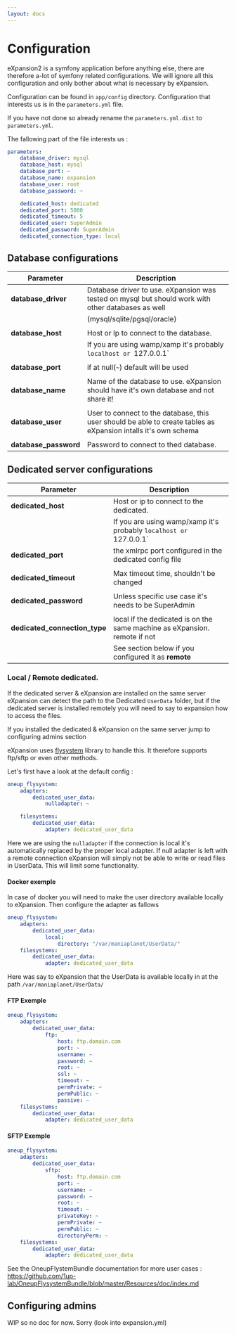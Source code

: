 ```yaml
---
layout: docs
---
```


# Configuration

eXpansion2 is a symfony application before anything else, there are therefore a-lot of symfony related configurations. 
We will ignore all this configuration and only bother about what is necessary by eXpansion.

Configuration can be found in `app/config` directory. Configuration that interests us is in the `parameters.yml` file.

If you have not done so already rename the `parameters.yml.dist` to `parameters.yml`.

The fallowing part of the file interests us : 
```yaml
parameters:
    database_driver: mysql
    database_host: mysql
    database_port: ~
    database_name: expansion
    database_user: root
    database_password: ~

    dedicated_host: dedicated
    dedicated_port: 5000
    dedicated_timeout: 5
    dedicated_user: SuperAdmin
    dedicated_password: SuperAdmin
    dedicated_connection_type: local
```

## Database configurations

| Parameter             | Description |
| --------------------- | ----------- |
| **database_driver**   | Database driver to use. eXpansion was tested on mysql but should work with other databases as well |
|                       | (mysql/sqlite/pgsql/oracle) |
| | |
| **database_host**     | Host or Ip to connect to the database. |
|                       | If you are using wamp/xamp it's probably `localhost or `127.0.0.1` |
| | |
| **database_port**     | if at null(`~`) default will be used |
| | |
| **database_name**     | Name of the database to use. eXpansion should have it's own database and not share it!|
| | |
| **database_user**     | User to connect to the database, this user should be able to create tables as eXpansion intalls it's own schema |
| | |
| **database_password** | Password to connect to thed database. |

## Dedicated server configurations

| Parameter                 | Description |
| ---------------------     | ----------- |
| **dedicated_host**        | Host or ip to connect to the dedicated. |
|                           | If you are using wamp/xamp it's probably `localhost or `127.0.0.1` |
| **dedicated_port**        | the xmlrpc port configured in the dedicated config file |
| | | 
| **dedicated_timeout**     | Max timeout time, shouldn't be changed |
| | | 
| **dedicated_password**    | Unless specific use case it's needs to be SuperAdmin |
| | | 
| **dedicated_connection_type** | local if the dedicated is on the same machine as eXpansion. remote if not |
|                               | See section below if you configured it as **remote** | 

### Local / Remote dedicated. 

If the dedicated server & eXpansion are installed on the same server eXpansion can detect the path to the 
Dedicated `UserData` folder, but if the dedicated server is installed remotely you will need to say to expansion how
to access the files. 

If you installed the dedicated & eXpansion on the same server jump to configuring admins section

eXpansion uses [flysystem](https://github.com/thephpleague/flysystem) library to handle this. It therefore supports
ftp/sftp or even other methods. 

Let's first have a look at the default config : 
```yaml
oneup_flysystem:
    adapters:
        dedicated_user_data:
            nulladapter: ~

    filesystems:
        dedicated_user_data:
            adapter: dedicated_user_data
```

Here we are using the `nulladapter` if the connection is local it's automatically replaced by the proper local adapter.
If null adapter is left with a remote connection eXpansion will simply not be able to write or read files in UserData. 
This will limit some functionality.

#### Docker exemple 

In case of docker you will need to make the user directory available locally to eXpansion. 
Then configure the adapter as fallows

```yaml
oneup_flysystem:
    adapters:
        dedicated_user_data:
            local:
                directory: "/var/maniaplanet/UserData/"
    filesystems:
        dedicated_user_data:
            adapter: dedicated_user_data
```

Here was say to eXpansion that the UserData is available locally in at the path `/var/maniaplanet/UserData/`

#### FTP Exemple 

```yaml
oneup_flysystem:
    adapters:
        dedicated_user_data:
            ftp:
                host: ftp.domain.com
                port: ~
                username: ~
                password: ~
                root: ~
                ssl: ~
                timeout: ~
                permPrivate: ~
                permPublic: ~
                passive: ~
    filesystems:
        dedicated_user_data:
            adapter: dedicated_user_data
```

#### SFTP Exemple 

```yaml
oneup_flysystem:
    adapters:
        dedicated_user_data:
            sftp:
                host: ftp.domain.com
                port: ~
                username: ~
                password: ~
                root: ~
                timeout: ~
                privateKey: ~
                permPrivate: ~
                permPublic: ~
                directoryPerm: ~
    filesystems:
        dedicated_user_data:
            adapter: dedicated_user_data
```

See the OneupFlystemBundle documentation for more user cases : https://github.com/1up-lab/OneupFlysystemBundle/blob/master/Resources/doc/index.md

## Configuring admins 

WIP so no doc for now. Sorry (look into expansion.yml)
